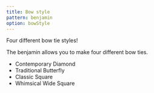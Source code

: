 ```yaml
---
title: Bow style
pattern: benjamin
option: bowStyle
---
```

Four different bow tie styles!

The benjamin allows you to make four different bow ties.

 - Contemporary Diamond
 - Traditional Butterfly
 - Classic Square
 - Whimsical Wide Square
